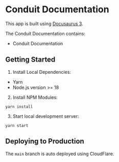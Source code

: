 # Conduit Documentation 

This app is built using [Docusaurus 3](https://docusaurus.io/).

The Conduit Documentation contains:
- Conduit Documentation

## Getting Started

1. Install Local Dependencies:

- Yarn
- Node.js version >= 18

2. Install NPM Modules:

```console
yarn install
```

3. Start local development server:

```console
yarn start
```

## Deploying to Production

The `main` branch is auto deployed using CloudFlare.
